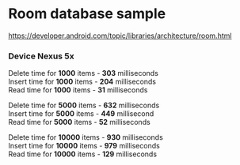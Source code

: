 # Room database sample

https://developer.android.com/topic/libraries/architecture/room.html

### Device Nexus 5x<br />

 Delete time for **1000** items - **303** milliseconds<br />
 Insert time for **1000** items - **204** milliseconds<br />
 Read time for **1000** items - **31** milliseconds<br />
 
 
 Delete time for **5000** items - **632** milliseconds<br />
 Insert time for **5000** items - **449** millisecond<br />
 Read time for **5000** items - **52** milliseconds<br />
 
 Delete time for **10000** items - **930** milliseconds<br />
 Insert time for **10000** items - **979** milliseconds<br />
 Read time for **10000** items - **129** milliseconds

